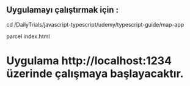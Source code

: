 ## Uygulamayı çalıştırmak için :

cd /DailyTrials/javascript-typescript/udemy/typescript-guide/map-app

parcel index.html

# Uygulama http://localhost:1234 üzerinde çalışmaya başlayacaktır.
